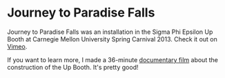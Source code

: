 Journey to Paradise Falls
==

Journey to Paradise Falls was an installation in the Sigma Phi Epsilon Up Booth at Carnegie Mellon University Spring Carnival 2013. Check it out on [Vimeo](https://vimeo.com/73481757).

If you want to learn more, I made a 36-minute [documentary film](https://www.youtube.com/watch?v=dPBguBjDEkM) about the construction of the Up Booth. It's pretty good!
